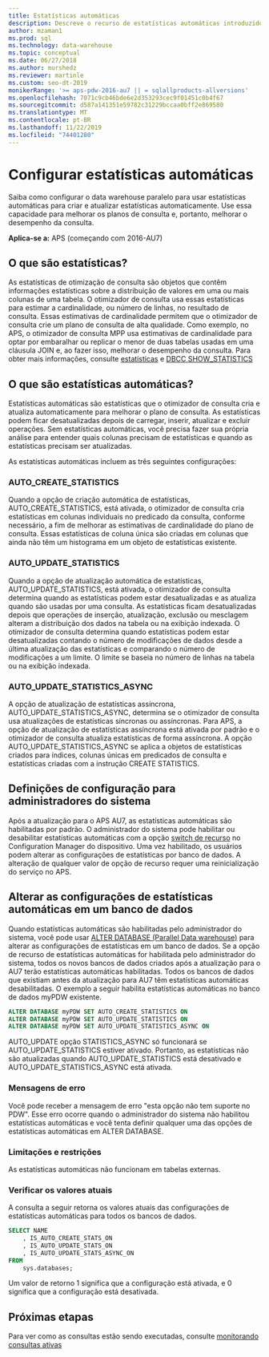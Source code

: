 ```yaml
---
title: Estatísticas automáticas
description: Descreve o recurso de estatísticas automáticas introduzido no Analytics Platform System AU7.
author: mzaman1
ms.prod: sql
ms.technology: data-warehouse
ms.topic: conceptual
ms.date: 06/27/2018
ms.author: murshedz
ms.reviewer: martinle
ms.custom: seo-dt-2019
monikerRange: '>= aps-pdw-2016-au7 || = sqlallproducts-allversions'
ms.openlocfilehash: 7071c9cb46bde6e2d353293cec9f01451c0b4f67
ms.sourcegitcommit: d587a141351e59782c31229bccaa0bff2e869580
ms.translationtype: MT
ms.contentlocale: pt-BR
ms.lasthandoff: 11/22/2019
ms.locfileid: "74401280"
---
```

# <a name="configure-auto-statistics"></a>Configurar estatísticas automáticas

Saiba como configurar o data warehouse paralelo para usar estatísticas automáticas para criar e atualizar estatísticas automaticamente.  Use essa capacidade para melhorar os planos de consulta e, portanto, melhorar o desempenho da consulta.

**Aplica-se a:** APS (começando com 2016-AU7)

## <a name="what-are-statistics"></a>O que são estatísticas?
As estatísticas de otimização de consulta são objetos que contêm informações estatísticas sobre a distribuição de valores em uma ou mais colunas de uma tabela. O otimizador de consulta usa essas estatísticas para estimar a cardinalidade, ou número de linhas, no resultado de consulta. Essas estimativas de cardinalidade permitem que o otimizador de consulta crie um plano de consulta de alta qualidade. Como exemplo, no APS, o otimizador de consulta MPP usa estimativas de cardinalidade para optar por embaralhar ou replicar o menor de duas tabelas usadas em uma cláusula JOIN e, ao fazer isso, melhorar o desempenho da consulta.  Para obter mais informações, consulte [estatísticas](../relational-databases/statistics/statistics.md) e [DBCC SHOW_STATISTICS](../t-sql/database-console-commands/dbcc-show-statistics-transact-sql.md)

## <a name="what-are-auto-statistics"></a>O que são estatísticas automáticas?
Estatísticas automáticas são estatísticas que o otimizador de consulta cria e atualiza automaticamente para melhorar o plano de consulta. As estatísticas podem ficar desatualizadas depois de carregar, inserir, atualizar e excluir operações. Sem estatísticas automáticas, você precisa fazer sua própria análise para entender quais colunas precisam de estatísticas e quando as estatísticas precisam ser atualizadas.

As estatísticas automáticas incluem as três seguintes configurações: 

### <a name="auto_create_statistics"></a>AUTO_CREATE_STATISTICS
Quando a opção de criação automática de estatísticas, AUTO_CREATE_STATISTICS, está ativada, o otimizador de consulta cria estatísticas em colunas individuais no predicado da consulta, conforme necessário, a fim de melhorar as estimativas de cardinalidade do plano de consulta. Essas estatísticas de coluna única são criadas em colunas que ainda não têm um histograma em um objeto de estatísticas existente.

### <a name="auto_update_statistics"></a>AUTO_UPDATE_STATISTICS 
Quando a opção de atualização automática de estatísticas, AUTO_UPDATE_STATISTICS, está ativada, o otimizador de consulta determina quando as estatísticas podem estar desatualizadas e as atualiza quando são usadas por uma consulta. As estatísticas ficam desatualizadas depois que operações de inserção, atualização, exclusão ou mesclagem alteram a distribuição dos dados na tabela ou na exibição indexada. O otimizador de consulta determina quando estatísticas podem estar desatualizadas contando o número de modificações de dados desde a última atualização das estatísticas e comparando o número de modificações a um limite. O limite se baseia no número de linhas na tabela ou na exibição indexada.

### <a name="auto_update_statistics_async"></a>AUTO_UPDATE_STATISTICS_ASYNC
A opção de atualização de estatísticas assíncrona, AUTO_UPDATE_STATISTICS_ASYNC, determina se o otimizador de consulta usa atualizações de estatísticas síncronas ou assíncronas. Para APS, a opção de atualização de estatísticas assíncrona está ativada por padrão e o otimizador de consulta atualiza estatísticas de forma assíncrona. A opção AUTO_UPDATE_STATISTICS_ASYNC se aplica a objetos de estatísticas criados para índices, colunas únicas em predicados de consulta e estatísticas criadas com a instrução CREATE STATISTICS.

## <a name="configuration-settings-for-system-administrators"></a>Definições de configuração para administradores do sistema
Após a atualização para o APS AU7, as estatísticas automáticas são habilitadas por padrão. O administrador do sistema pode habilitar ou desabilitar estatísticas automáticas com a opção [switch de recurso](appliance-feature-switch.md) no Configuration Manager do dispositivo.  Uma vez habilitado, os usuários podem alterar as configurações de estatísticas por banco de dados.
A alteração de qualquer valor de opção de recurso requer uma reinicialização do serviço no APS.

## <a name="change-auto-statistics-settings-on-a-database"></a>Alterar as configurações de estatísticas automáticas em um banco de dados
Quando estatísticas automáticas são habilitadas pelo administrador do sistema, você pode usar [ALTER DATABASE (Parallel Data warehouse)](../t-sql/statements/alter-database-transact-sql.md?tabs=sqlpdw) para alterar as configurações de estatísticas em um banco de dados. Se a opção de recurso de estatísticas automáticas for habilitada pelo administrador do sistema, todos os novos bancos de dados criados após a atualização para o AU7 terão estatísticas automáticas habilitadas. Todos os bancos de dados que existiam antes da atualização para AU7 têm estatísticas automáticas desabilitadas. O exemplo a seguir habilita estatísticas automáticas no banco de dados myPDW existente.

```sql
ALTER DATABASE myPDW SET AUTO_CREATE_STATISTICS ON
ALTER DATABASE myPDW SET AUTO_UPDATE_STATISTICS ON 
ALTER DATABASE myPDW SET AUTO_UPDATE_STATISTICS_ASYNC ON
```
 
AUTO_UPDATE opção STATISTICS_ASYNC só funcionará se AUTO_UPDATE_STATISTICS estiver ativado.  Portanto, as estatísticas não são atualizadas quando AUTO_UPDATE_STATISTICS está desativado e AUTO_UPDATE_STATISTICS_ASYNC está ativada. 

### <a name="error-messages"></a>Mensagens de erro
Você pode receber a mensagem de erro "esta opção não tem suporte no PDW".  Esse erro ocorre quando o administrador do sistema não habilitou estatísticas automáticas e você tenta definir qualquer uma das opções de estatísticas automáticas em ALTER DATABASE. 

### <a name="limitations-and-restrictions"></a>Limitações e restrições
As estatísticas automáticas não funcionam em tabelas externas. 

### <a name="check-the-current-values"></a>Verificar os valores atuais
A consulta a seguir retorna os valores atuais das configurações de estatísticas automáticas para todos os bancos de dados.

```sql
SELECT NAME
    , IS_AUTO_CREATE_STATS_ON 
    , IS_AUTO_UPDATE_STATS_ON
    , IS_AUTO_UPDATE_STATS_ASYNC_ON
FROM
    sys.databases;
```

Um valor de retorno 1 significa que a configuração está ativada, e 0 significa que a configuração está desativada. 

## <a name="next-steps"></a>Próximas etapas
Para ver como as consultas estão sendo executadas, consulte [monitorando consultas ativas](monitoring-active-queries.md)
